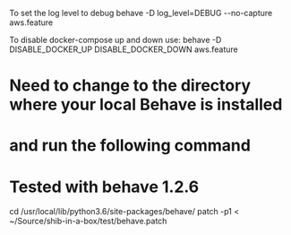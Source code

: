 To set the log level to debug
behave -D log_level=DEBUG --no-capture aws.feature

To disable docker-compose up and down use: 
behave -D DISABLE_DOCKER_UP DISABLE_DOCKER_DOWN aws.feature

# Need to change to the directory where your local Behave is installed 
# and run the following command
# Tested with behave 1.2.6
cd /usr/local/lib/python3.6/site-packages/behave/
patch -p1 < ~/Source/shib-in-a-box/test/behave.patch

